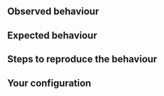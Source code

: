 ## Observed behaviour


## Expected behaviour


## Steps to reproduce the behaviour


## Your configuration


